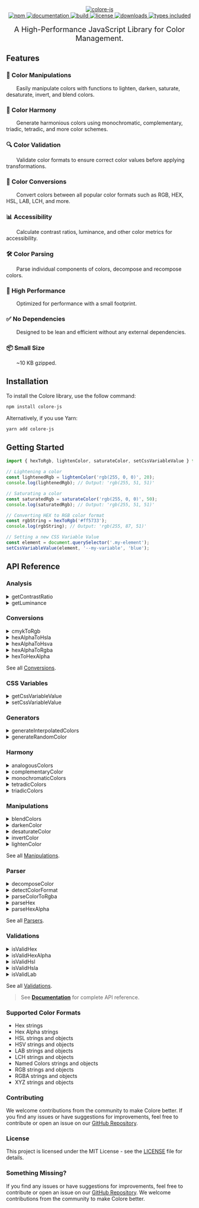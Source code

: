 <div align="center">
  <a href="https://colore.mallikcheripally.com/">
    <picture>
      <source srcset="https://raw.githubusercontent.com/mallikcheripally/colore-js/main/assets/images/github-poster-dark-theme.png" media="(prefers-color-scheme: dark)">
      <img src="https://raw.githubusercontent.com/mallikcheripally/colore-js/main/assets/images/github-poster.png" alt="colore-js">
    </picture>
  </a>
</div>

<div align="center">
  <a href="https://www.npmjs.com/package/colore-js">
    <img alt="npm" src="https://img.shields.io/npm/v/colore-js.svg" />
  </a>
    <a href="https://colore.mallikcheripally.com">
    <img alt="documentation" src="https://img.shields.io/badge/Visit-Documentation-js.svg" />
  </a>
  <a href="https://github.com/mallikcheripally/colore-js/actions">
    <img alt="build" src="https://img.shields.io/github/actions/workflow/status/mallikcheripally/colore-js/ci.yml" />
  </a>
  <a href="https://github.com/mallikcheripally/colore-js/blob/main/LICENSE">
    <img alt="license" src="https://img.shields.io/npm/l/colore-js.svg" />
  </a>
  <a href="https://www.npmjs.com/package/colore-js">
    <img alt="downloads" src="https://img.shields.io/npm/dm/colore-js.svg" />
  </a>
  <a href="https://codecov.io/gh/mallikcheripally/colore">
    <img alt="types included" src="https://codecov.io/gh/mallikcheripally/colore/branch/main/graph/badge.svg" />
  </a>
</div>
 <br />

<div align="center" style="font-size: 20px">
A High-Performance JavaScript Library for Color Management.
</div>

## Features

### 🔄 Color Manipulations
<p>&nbsp;&nbsp;&nbsp;&nbsp;&nbsp;&nbsp; Easily manipulate colors with functions to lighten, darken, saturate, desaturate, invert, and blend colors.</p>

### 🌈 Color Harmony
<p>&nbsp;&nbsp;&nbsp;&nbsp;&nbsp;&nbsp; Generate harmonious colors using monochromatic, complementary, triadic, tetradic, and more color schemes.</p>

### 🔍 Color Validation
<p>&nbsp;&nbsp;&nbsp;&nbsp;&nbsp;&nbsp; Validate color formats to ensure correct color values before applying transformations.</p>

### 🎨 Color Conversions
<p>&nbsp;&nbsp;&nbsp;&nbsp;&nbsp;&nbsp; Convert colors between all popular color formats such as RGB, HEX, HSL, LAB, LCH, and more.</p>

### 📊 Accessibility
<p>&nbsp;&nbsp;&nbsp;&nbsp;&nbsp;&nbsp; Calculate contrast ratios, luminance, and other color metrics for accessibility.</p>

### 🛠 Color Parsing
<p>&nbsp;&nbsp;&nbsp;&nbsp;&nbsp;&nbsp; Parse individual components of colors, decompose and recompose colors.</p>

### 🚀 High Performance
<p>&nbsp;&nbsp;&nbsp;&nbsp;&nbsp;&nbsp; Optimized for performance with a small footprint.</p>

### ✅ No Dependencies
<p>&nbsp;&nbsp;&nbsp;&nbsp;&nbsp;&nbsp; Designed to be lean and efficient without any external dependencies.</p>

### 📦 Small Size
<p>&nbsp;&nbsp;&nbsp;&nbsp;&nbsp;&nbsp; ~10 KB gzipped.</p>


## Installation

To install the Colore library, use the follow command:

```bash
npm install colore-js
```

Alternatively, if you use Yarn:

```bash
yarn add colore-js
```

## Getting Started

```javascript
import { hexToRgb, lightenColor, saturateColor, setCssVariableValue } from 'colore-js';

// Lightening a color
const lightenedRgb = lightenColor('rgb(255, 0, 0)', 20);
console.log(lightenedRgb); // Output: 'rgb(255, 51, 51)'

// Saturating a color
const saturatedRgb = saturateColor('rgb(255, 0, 0)', 50);
console.log(saturatedRgb); // Output: 'rgb(255, 51, 51)'

// Converting HEX to RGB color format
const rgbString = hexToRgb('#ff5733');
console.log(rgbString); // Output: 'rgb(255, 87, 51)'

// Setting a new CSS Variable Value
const element = document.querySelector('.my-element');
setCssVariableValue(element, '--my-variable', 'blue');

```


## API Reference

### Analysis

<details>
<summary>getContrastRatio</summary>

```javascript
import { getContrastRatio } from 'colore-js';

const result = getContrastRatio('#ffffff', '#000000');
console.log(result); // Output: { ratio: 21, ratioString: "21.00:1", isAccessible: true, level: 'AAA' }
```
</details>

<details>
<summary>getLuminance</summary>

```javascript
import { getLuminance } from 'colore-js';

const luminance = getLuminance('#ffffff');
console.log(luminance); // Output: 1
```
</details>

### Conversions

<details>
<summary>cmykToRgb</summary>

```javascript
import { cmykToRgb } from 'colore-js';

const rgbString = cmykToRgb(0, 100, 100, 0);
console.log(rgbString); // Output: "rgb(255, 0, 0)"
```
</details>

<details>
<summary>hexAlphaToHsla</summary>

```javascript
import { hexAlphaToHsla } from 'colore-js';

const hslaColor = hexAlphaToHsla('#ff5733cc');
console.log(hslaColor); // Output: "hsla(14, 100%, 60%, 0.8)"
```
</details>

<details>
<summary>hexAlphaToHsva</summary>

```javascript
import { hexAlphaToHsva } from 'colore-js';

const hsvaString = hexAlphaToHsva('#ff5733cc');
console.log(hsvaString); // Output: "hsva(11, 0.8, 1, 0.8)"
```
</details>

<details>
<summary>hexAlphaToRgba</summary>

```javascript
import { hexAlphaToRgba } from 'colore-js';

const rgbaString = hexAlphaToRgba('#FF5733CC');
console.log(rgbaString); // Output: "rgba(255, 87, 51, 0.8)"
```
</details>

<details>
<summary>hexToHexAlpha</summary>

```javascript
import { hexToHexAlpha } from 'colore-js';

const hexWithAlpha = hexToHexAlpha('#ff0000', 0.5);
console.log(hexWithAlpha); // Output: '#ff000080'
```
</details>
<p>See all <a href="https://colore.mallikcheripally.com/docs/api/conversions/cmykToRgb">Conversions</a>.</p>

### CSS Variables

<details>
<summary>getCssVariableValue</summary>

```javascript
import { getCssVariableValue } from 'colore-js';

const element = document.querySelector('.my-element');
const variableValue = getCssVariableValue(element, '--my-variable');
console.log(variableValue); // Output: 'your-css-variable-value'
```
</details>

<details>
<summary>setCssVariableValue</summary>

```javascript
import { setCssVariableValue } from 'colore-js';

const element = document.querySelector('.my-element');
setCssVariableValue(element, '--my-variable', 'blue');
```
</details>

### Generators

<details>
<summary>generateInterpolatedColors</summary>

```javascript
import { generateInterpolatedColors } from 'colore-js';

const color1 = '#ff0000';
const color2 = '#00ff00';
const steps = 5;

const interpolatedColorsStrings = generateInterpolatedColors(color1, color2, steps);
console.log(interpolatedColorsStrings);
```
</details>

<details>
<summary>generateRandomColor</summary>

```javascript
import { generateRandomColor, ColorFormats } from 'colore-js';

const randomHexColor = generateRandomColor(ColorFormats.HEX);
console.log(randomHexColor); // Output: "#a1b2c3" (example)
```
</details>

### Harmony

<details>
<summary>analogousColors</summary>

```javascript
import { analogousColors } from 'colore-js';

const analogous = analogousColors('#ff0000');
console.log(analogous); // Output: ['#ff8000', '#ff0080']
```
</details>

<details>
<summary>complementaryColor</summary>

```javascript
import { complementaryColor } from 'colore-js';

const complementary = complementaryColor('#ff0000');
console.log(complementary); // Output: '#00ffff'
```
</details>

<details>
<summary>monochromaticColors</summary>

```javascript
import { monochromaticColors } from 'colore-js';

const monochromatic = monochromaticColors('#ff0000');
console.log(monochromatic); // Output: ['#4c0000', '#b20000', '#ff0000', '#ff4c4c', '#ff9999']
```
</details>

<details>
<summary>tetradicColors</summary>

```javascript
import { tetradicColors } from 'colore-js';

const tetradic = tetradicColors('#ff0000');
console.log(tetradic); // Output: ['#00ff00', '#0000ff', '#ff00ff']
```
</details>

<details>
<summary>triadicColors</summary>

```javascript
import { triadicColors } from 'colore-js';

const triadic = triadicColors('#ff0000');
console.log(triadic); // Output: ['#00ff00', '#0000ff']
```
</details>

### Manipulations

<details>
<summary>blendColors</summary>

```javascript
import { blendColors, BlendingModes } from 'colore-js';

const blended = blendColors('#ff0000', '#0000ff', BlendingModes.MULTIPLY);
console.log(blended); // Output: '#000000'
```
</details>

<details>
<summary>darkenColor</summary>

```javascript
import { darkenColor } from 'colore-js';

const darkened = darkenColor('#ff0000', 20);
console.log(darkened); // Output: '#cc0000'
```
</details>

<details>
<summary>desaturateColor</summary>

```javascript
import { desaturateColor } from 'colore-js';

const desaturated = desaturateColor('#ff0000', 50);
console.log(desaturated); // Output: '#804040'
```
</details>

<details>
<summary>invertColor</summary>

```javascript
import { invertColor } from 'colore-js';

const invertedColor = invertColor("#ff5733");
console.log(invertedColor); // Output: "#00a8cc"
```
</details>

<details>
<summary>lightenColor</summary>

```javascript
import { lightenColor } from 'colore-js';

const lightened = lightenColor('#ff0000', 20);
console.log(lightened); // Output: '#ff6666'
```
</details>

<p>See all <a href="https://colore.mallikcheripally.com/docs/api/manipulations/blendColors">Manipulations</a>.</p>

### Parser

<details>
<summary>decomposeColor</summary>

```javascript
import { decomposeColor } from 'colore-js';

const decomposedHex = decomposeColor('#ff0000');
console.log(decomposedHex); // Output: { r: 255, g: 0, b: 0 }
```
</details>

<details>
<summary>detectColorFormat</summary>

```javascript
import { detectColorFormat } from 'colore-js';

const formatHex = detectColorFormat('#ff0000');
console.log(formatHex); // Output: 'HEX'
```
</details>

<details>
<summary>parseColorToRgba</summary>

```javascript
import { parseColorToRgba } from 'colore-js';

const rgbaHex = parseColorToRgba('#ff0000');
console.log(rgbaHex); // Output: { r: 255, g: 0, b: 0 }
```
</details>

<details>
<summary>parseHex</summary>

```javascript
import { parseHex } from 'colore-js';

const rgb = parseHex('#ff0000');
console.log(rgb); // Output: { r: 255, g: 0, b: 0 }
```
</details>

<details>
<summary>parseHexAlpha</summary>

```javascript
import { parseHexAlpha } from 'colore-js';

const rgba = parseHexAlpha('#ff000080');
console.log(rgba); // Output: { r: 255, g: 0, b: 0, a: 0.502 }
```
</details>

<p>See all <a href="https://colore.mallikcheripally.com/docs/api/parser/decomposeColor">Parsers</a>.</p>

### Validations

<details>
<summary>isValidHex</summary>

```javascript
import { isValidHex } from 'colore-js';

console.log(isValidHex('#ff0000')); // Output: true
```
</details>

<details>
<summary>isValidHexAlpha</summary>

```javascript
import { isValidHexAlpha } from 'colore-js';

console.log(isValidHexAlpha('#ff0000ff')); // Output: true
```
</details>

<details>
<summary>isValidHsl</summary>

```javascript
import { isValidHsl } from 'colore-js';

console.log(isValidHsl('hsl(120, 100%, 50%)')); // Output: true
```
</details>

<details>
<summary>isValidHsla</summary>

```javascript
import { isValidHsla } from 'colore-js';

console.log(isValidHsla('hsla(120, 100%, 50%, 0.5)')); // Output: true
```
</details>

<details>
<summary>isValidLab</summary>

```javascript
import { isValidLab } from 'colore-js';

console.log(isValidLab('lab(50% 0% 0%)')); // Output: true
```
</details>

<p>See all <a href="https://colore.mallikcheripally.com/docs/api/validations/isValidHex">Validations</a>.</p>

> See **[Documentation](https://colore.mallikcheripally.com)** for complete API reference.


### Supported Color Formats

-   Hex strings
-   Hex Alpha strings
-   HSL strings and objects
-   HSV strings and objects
-   LAB strings and objects
-   LCH strings and objects
-   Named Colors strings and objects
-   RGB strings and objects
-   RGBA strings and objects
-   XYZ strings and objects


### Contributing

We welcome contributions from the community to make Colore better. If you find any issues or have suggestions for improvements, feel free to contribute or open an issue on our [GitHub Repository](https://github.com/mallikcheripally/colore-js).

### License

This project is licensed under the MIT License - see the [LICENSE](./LICENSE) file for details.

### Something Missing?

If you find any issues or have suggestions for improvements, feel free to contribute or open an issue on our [GitHub Repository](https://github.com/mallikcheripally/colore-js). We welcome contributions from the community to make Colore better.
